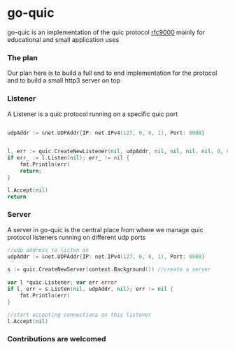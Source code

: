 <b><h1>go-quic</h1></b> go-quic is an implementation of the quic protocol [rfc9000](https://datatracker.ietf.org/doc/html/rfc9000) mainly for educational and small application uses<br> 


<h3><b>The plan</b></h3>
Our plan here is to build a full end to end implementation for the protocol and to build a small http3 server on top<br>

<h3><b>Listener</b></h3>
A Listener is a quic protocol running on a specific quic port

```go

udpAddr := &net.UDPAddr{IP: net.IPv4(127, 0, 0, 1), Port: 8080}


l, err := quic.CreateNewListener(nil, udpAddr, nil, nil, nil, nil, 0, 0, 0, nil);
if err_ := l.Listen(nil); err_ != nil {
	fmt.Println(err)
	return;
}

l.Accept(nil)
return

``` 

<h3><b>Server</b></h3>

A server in go-quic is the central place from where we manage quic protocol listeners running on different udp ports

```go
//udp address to listen on
udpAddr := &net.UDPAddr{IP: net.IPv4(127, 0, 0, 1), Port: 8080}
    
s := quic.CreateNewServer(context.Background()) //create a server
    
var l *quic.Listener; var err error
if l, err = s.Listen(nil, udpAddr, nil); err != nil {
    fmt.Println(err)
}

//start accepting connections on this listener
l.Accept(nil)
```

<h3><b>Contributions are welcomed</b></h3>
